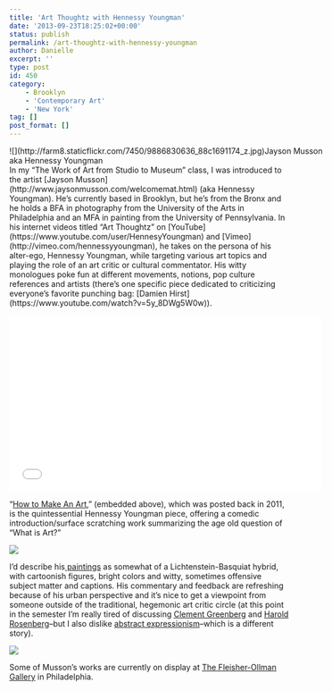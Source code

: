 ```yaml
---
title: 'Art Thoughtz with Hennessy Youngman'
date: '2013-09-23T18:25:02+00:00'
status: publish
permalink: /art-thoughtz-with-hennessy-youngman
author: Danielle
excerpt: ''
type: post
id: 450
category:
    - Brooklyn
    - 'Contemporary Art'
    - 'New York'
tag: []
post_format: []
---
```

<div class="wp-caption alignnone" style="width: 570px">![](http://farm8.staticflickr.com/7450/9886830636_88c1691174_z.jpg)Jayson Musson aka Hennessy Youngman

</div>In my “The Work of Art from Studio to Museum” class, I was introduced to the artist [Jayson Musson](http://www.jaysonmusson.com/welcomemat.html) (aka Hennessy Youngman). He’s currently based in Brooklyn, but he’s from the Bronx and he holds a BFA in photography from the University of the Arts in Philadelphia and an MFA in painting from the University of Pennsylvania. In his internet videos titled “Art Thoughtz” on [YouTube](https://www.youtube.com/user/HennesyYoungman) and [Vimeo](http://vimeo.com/hennessyyoungman), he takes on the persona of his alter-ego, Hennessy Youngman, while targeting various art topics and playing the role of an art critic or cultural commentator. His witty monologues poke fun at different movements, notions, pop culture references and artists (there’s one specific piece dedicated to criticizing everyone’s favorite punching bag: [Damien Hirst](https://www.youtube.com/watch?v=5y_8DWg5W0w)).

<object classid="clsid:d27cdb6e-ae6d-11cf-96b8-444553540000" codebase="http://download.macromedia.com/pub/shockwave/cabs/flash/swflash.cab#version=6,0,40,0" height="315" width="560"><param name="allowFullScreen" value="true"></param><param name="allowscriptaccess" value="always"></param><param name="src" value="//www.youtube.com/v/vVFasyCvEOg?hl=en_US&version=3"></param><param name="allowfullscreen" value="true"></param><embed allowfullscreen="true" allowscriptaccess="always" height="315" src="//www.youtube.com/v/vVFasyCvEOg?hl=en_US&version=3" type="application/x-shockwave-flash" width="560"></embed></object>

“[How to Make An Art](https://www.youtube.com/watch?v=vVFasyCvEOg),” (embedded above), which was posted back in 2011, is the quintessential Hennessy Youngman piece, offering a comedic introduction/surface scratching work summarizing the age old question of “What is Art?”

![](http://farm3.staticflickr.com/2825/9901188983_c487d62316_z.jpg)

I’d describe his[ paintings](http://www.jaysonmusson.com/Miscellaneous_Things_That_Resemble_Paintings.html) as somewhat of a Lichtenstein-Basquiat hybrid, with cartoonish figures, bright colors and witty, sometimes offensive subject matter and captions. His commentary and feedback are refreshing because of his urban perspective and it’s nice to get a viewpoint from someone outside of the traditional, hegemonic art critic circle (at this point in the semester I’m really tired of discussing [Clement Greenberg](http://en.wikipedia.org/wiki/Clement_Greenberg) and [Harold Rosenberg](http://en.wikipedia.org/wiki/Harold_Rosenberg)–but I also dislike [abstract expressionism](http://en.wikipedia.org/wiki/Abstract_expressionism)–which is a different story).

![](http://farm3.staticflickr.com/2871/9901259526_af39bda823_z.jpg)

Some of Musson’s works are currently on display at [The Fleisher-Ollman Gallery](http://www.fleisher-ollmangallery.com/) in Philadelphia.